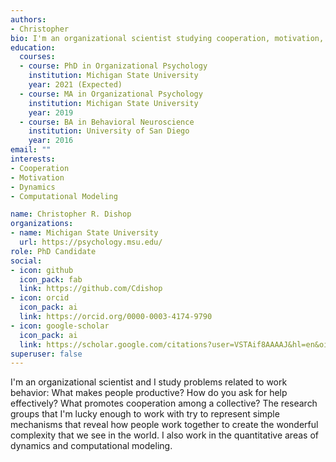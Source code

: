 ```yaml
---
authors:
- Christopher
bio: I'm an organizational scientist studying cooperation, motivation, and dynamics. 
education:
  courses:
  - course: PhD in Organizational Psychology
    institution: Michigan State University
    year: 2021 (Expected)
  - course: MA in Organizational Psychology
    institution: Michigan State University
    year: 2019
  - course: BA in Behavioral Neuroscience
    institution: University of San Diego
    year: 2016
email: ""
interests:
- Cooperation
- Motivation
- Dynamics
- Computational Modeling

name: Christopher R. Dishop
organizations:
- name: Michigan State University
  url: https://psychology.msu.edu/
role: PhD Candidate
social:
- icon: github
  icon_pack: fab
  link: https://github.com/Cdishop
- icon: orcid
  icon_pack: ai
  link: https://orcid.org/0000-0003-4174-9790
- icon: google-scholar
  icon_pack: ai
  link: https://scholar.google.com/citations?user=VSTAif8AAAAJ&hl=en&oi=ao
superuser: false
---
```


I'm an organizational scientist and I study problems related to work behavior: What makes people productive? How do you ask for help effectively? What promotes cooperation among a collective? The research groups that I'm lucky enough to work with try to represent simple mechanisms that reveal how people work together to create the wonderful complexity that we see in the world. I also work in the quantitative areas of dynamics and computational modeling.

